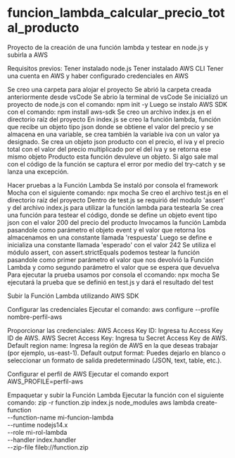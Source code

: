 # funcion_lambda_calcular_precio_total_producto

Proyecto de la creación de una función lambda y testear en node.js y subirla a AWS

Requisitos previos:
Tener instalado node.js 
Tener instalado AWS CLI
Tener una cuenta en AWS y haber configurado credenciales en AWS


Se creo una carpeta para alojar el proyecto
Se abrió la carpeta creada anteriormente desde vsCode 
Se abrio la terminal de vsCode
Se inicializó un proyecto de node.js con el comando:
                npm init -y
Luego se instalo AWS SDK con el comando:
      npm install aws-sdk
Se creo un archivo index.js en el directorio raíz del proyecto
En index.js se creo la función lambda, función que recibe un objeto tipo json donde se obtiene el valor del precio y se almacena en una variable, se crea también la  variable iva con un valor ya 
designado. Se crea un objeto json producto con el precio, el iva y el precio total con el valor del precio multiplicado por el del iva y se retorna ese mismo objeto Producto 
esta función devuleve un objeto. Si algo sale mal con el código de la función se captura el error por medio del try-catch y se lanza una excepción. 

Hacer pruebas a la Función Lambda
Se instaló por consola el framework Mocha con el siguiente comando: 
                         npx mocha
Se creo el archivo test.js en el directorio raíz del proyecto 
Dentro de test.js se requirió del modulo 'assert' y del archivo index.js para utilizar la función lambda para testearla
Se crea una función para testear el código, donde se define un objeto event tipo json con el valor 200 del precio del producto
Invocamos la función Lambda pasandole como parámetro el objeto event y el valor que retorna los almacenamos en una constante llamada 'respuesta'
Luego se define e inicializa una constante llamada 'esperado' con el valor 242
Se utiliza el módulo assert, con assert.strictEquals podemos testear la función pasandole como primer parámetro el valor que nos devolvió la Función Lambda y como segundo parámetro el valor que se espera que devuelva
Para ejecutar la prueba usamos por consola el ccomando:
     npx mocha
Se ejecutará la prueba que se definió en test.js y dará el resultado del test

Subir la Función Lambda utilizando AWS SDK



Configurar las credenciales
Ejecutar el comando:
    aws configure --profile nombre-perfil-aws
    
Proporcionar las credenciales:
AWS Access Key ID: Ingresa tu Access Key ID de AWS.
AWS Secret Access Key: Ingresa tu Secret Access Key de AWS.
Default region name: Ingresa la región de AWS en la que deseas trabajar (por ejemplo, us-east-1).
Default output format: Puedes dejarlo en blanco o seleccionar un formato de salida predeterminado (JSON, text, table, etc.).

Configurar el perfil de AWS
Ejecutar el comando 
export AWS_PROFILE=perfil-aws

Empaquetar y subir la Función Lambda
Ejecutar la función con el siguiente comando:
zip -r function.zip index.js node_modules
aws lambda create-function \
  --function-name mi-funcion-lambda \
  --runtime nodejs14.x \
  --role mi-rol-lambda \
  --handler index.handler \
  --zip-file fileb://function.zip









